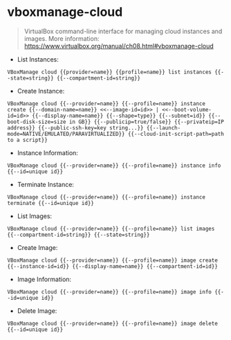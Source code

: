 # vboxmanage-cloud

> VirtualBox command-line interface for managing cloud instances and images.
> More information: <https://www.virtualbox.org/manual/ch08.html#vboxmanage-cloud>

- List Instances:

`VBoxManage cloud {{provider=name}} {{profile=name}} list instances {{--state=string}} {{--compartment-id=string}}`

- Create Instance:

`VBoxManage cloud {{--provider=name}} {{--profile=name}} instance create {{--domain-name=name}} <<--image-id=id>> | <<--boot-volume-id=id>> {{--display-name=name}} {{--shape=type}} {{--subnet=id}} {{--boot-disk-size=size in GB}} {{--publicip=true/false}} {{--privateip=IP address}} {{--public-ssh-key=key string...}} {{--launch-mode=NATIVE/EMULATED/PARAVIRTUALIZED}} {{--cloud-init-script-path=path to a script}}`

- Instance Information:

`VBoxManage cloud {{--provider=name}} {{--profile=name}} instance info {{--id=unique id}}`

- Terminate Instance:

`VBoxManage cloud {{--provider=name}} {{--profile=name}} instance terminate {{--id=unique id}}`

- List Images:

`VBoxManage cloud {{--provider=name}} {{--profile=name}} list images {{--compartment-id=string}} {{--state=string}}`

- Create Image:

`VBoxManage cloud {{--provider=name}} {{--profile=name}} image create {{--instance-id=id}} {{--display-name=name}} {{--compartment-id=id}}`

- Image Information:

`VBoxManage cloud {{--provider=name}} {{--profile=name}} image info {{--id=unique id}}`

- Delete Image:

`VBoxManage cloud {{--provider=name}} {{--profile=name}} image delete {{--id=unique id}}`

